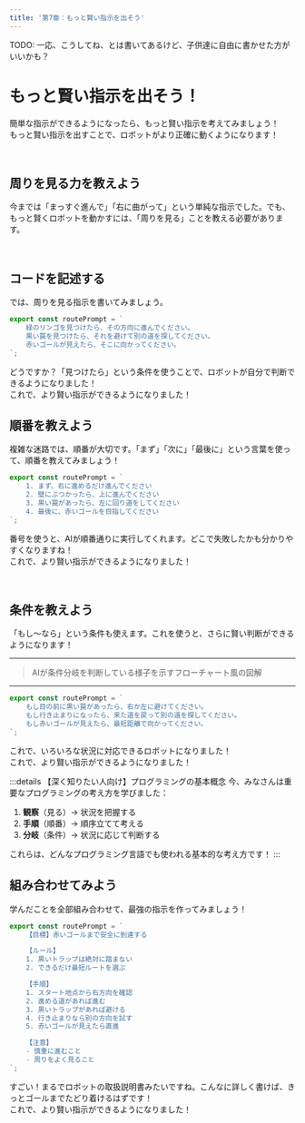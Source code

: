 ```yaml
---
title: '第7章：もっと賢い指示を出そう'
---
```


TODO: 一応、こうしてね、とは書いてあるけど、子供達に自由に書かせた方がいいかも？

# もっと賢い指示を出そう！

簡単な指示ができるようになったら、もっと賢い指示を考えてみましょう！\
もっと賢い指示を出すことで、ロボットがより正確に動くようになります！

<br />

## 周りを見る力を教えよう

今までは「まっすぐ進んで」「右に曲がって」という単純な指示でした。でも、もっと賢くロボットを動かすには、「周りを見る」ことを教える必要があります。

<br />

## コードを記述する

では、周りを見る指示を書いてみましょう。

```javascript:./map-1/ai-route-prompt.js
export const routePrompt = `
    緑のリンゴを見つけたら、その方向に進んでください。
    黒い罠を見つけたら、それを避けて別の道を探してください。
    赤いゴールが見えたら、そこに向かってください。
`;
```

どうですか？「見つけたら」という条件を使うことで、ロボットが自分で判断できるようになりました！\
これで、より賢い指示ができるようになりました！

## 順番を教えよう

複雑な迷路では、順番が大切です。「まず」「次に」「最後に」という言葉を使って、順番を教えてみましょう！

```javascript:./map-1/ai-route-prompt.js
export const routePrompt = `
    1. まず、右に進めるだけ進んでください
    2. 壁にぶつかったら、上に進んでください
    3. 黒い罠があったら、左に回り道をしてください
    4. 最後に、赤いゴールを目指してください
`;
```

番号を使うと、AIが順番通りに実行してくれます。どこで失敗したかも分かりやすくなりますね！\
これで、より賢い指示ができるようになりました！

<br />

## 条件を教えよう

「もし〜なら」という条件も使えます。これを使うと、さらに賢い判断ができるようになります！

---

> AIが条件分岐を判断している様子を示すフローチャート風の図解

---

```javascript:./map-1/ai-route-prompt.js
export const routePrompt = `
    もし目の前に黒い罠があったら、右か左に避けてください。
    もし行き止まりになったら、来た道を戻って別の道を探してください。
    もし赤いゴールが見えたら、最短距離で向かってください。
`;
```

これで、いろいろな状況に対応できるロボットになりました！\
これで、より賢い指示ができるようになりました！

:::details 【深く知りたい人向け】プログラミングの基本概念
今、みなさんは重要なプログラミングの考え方を学びました：

1. **観察**（見る）→ 状況を把握する
2. **手順**（順番）→ 順序立てて考える
3. **分岐**（条件）→ 状況に応じて判断する

これらは、どんなプログラミング言語でも使われる基本的な考え方です！
:::

## 組み合わせてみよう

学んだことを全部組み合わせて、最強の指示を作ってみましょう！

```javascript:./map-1/ai-route-prompt.js
export const routePrompt = `
    【目標】赤いゴールまで安全に到達する

    【ルール】
    1. 黒いトラップは絶対に踏まない
    2. できるだけ最短ルートを選ぶ

    【手順】
    1. スタート地点から右方向を確認
    2. 進める道があれば進む
    3. 黒いトラップがあれば避ける
    4. 行き止まりなら別の方向を試す
    5. 赤いゴールが見えたら直進

    【注意】
    - 慎重に進むこと
    - 周りをよく見ること
`;
```

すごい！まるでロボットの取扱説明書みたいですね。こんなに詳しく書けば、きっとゴールまでたどり着けるはずです！\
これで、より賢い指示ができるようになりました！
